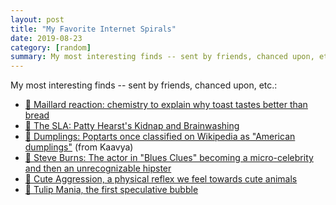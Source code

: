 ```yaml
---
layout: post
title: "My Favorite Internet Spirals"
date: 2019-08-23
category: [random]
summary: My most interesting finds -- sent by friends, chanced upon, etc.
---
```

My most interesting finds -- sent by friends, chanced upon, etc.:

* <a href="https://en.wikipedia.org/wiki/Maillard_reaction" target="\_blank">🍞 Maillard reaction: chemistry to explain why toast tastes better than bread </a>
* <a href="https://en.wikipedia.org/wiki/Patty_Hearst#SLA" target="\_blank">🧠 The SLA: Patty Hearst's Kidnap and Brainwashing</a>
* <a href="https://en.wikipedia.org/w/index.php?title=Dumpling&oldid=877184143" target="\_blank">🥟 Dumplings: Poptarts once classified on Wikipedia as "American dumplings"</a> (from Kaavya)
* <a href="https://en.wikipedia.org/wiki/Steve_Burns" target="\_blank">🔵 Steve Burns: The actor in "Blues Clues" becoming a micro-celebrity and then an unrecognizable hipster</a>
* <a href="https://en.wikipedia.org/wiki/Cute_aggression" target="\_blank">🐶 Cute Aggression, a physical reflex we feel towards cute animals</a>
* <a href="https://en.wikipedia.org/wiki/Tulip_mania" target="\_blank">🌷 Tulip Mania, the first speculative bubble</a>

<!-- thumbnail: "/images/wikispiral.jpg" -->

